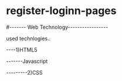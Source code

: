 # register-loginn-pages
#------- Web Technology-----------------

used technlogies..

----1)HTML5 

-------Javascript

---------2)CSS

